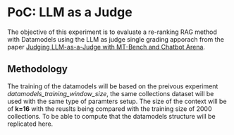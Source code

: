 # PoC: LLM as a Judge

The objective of this experiment is to evaluate a re-ranking RAG method with Datamodels using the LLM as judge single grading apporach from the paper [Judging LLM-as-a-Judge with MT-Bench and Chatbot Arena](https://arxiv.org/abs/2306.05685).


## Methodology

The training of the datamodels will be based on the preivous experiment *datamodels_training_window_size*, the same collections dataset will be used with the same type of paramters setup. The size of the context will be of **k=16** with the reuslts being compared with the training size of 2000 collections. To be able to compute that the datamodels structure will be replicated here.

